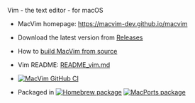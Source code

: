 Vim - the text editor - for macOS


- MacVim homepage: <https://macvim-dev.github.io/macvim>

- Download the latest version from [Releases](https://github.com/macvim-dev/macvim/releases/latest)

- How to [build MacVim from source](https://github.com/macvim-dev/macvim/wiki/Building)

- Vim README: [README_vim.md](README_vim.md)

- [![MacVim GitHub CI](https://github.com/macvim-dev/macvim/actions/workflows/ci-macvim.yaml/badge.svg)](https://github.com/macvim-dev/macvim/actions/workflows/ci-macvim.yaml)

- Packaged in [![Homebrew package](https://repology.org/badge/version-for-repo/homebrew/macvim.svg)](https://repology.org/metapackage/macvim/versions) [![MacPorts package](https://repology.org/badge/version-for-repo/macports/macvim.svg)](https://repology.org/metapackage/macvim/versions)

